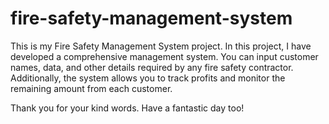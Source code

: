 # fire-safety-management-system
This is my Fire Safety Management System project. In this project, I have developed a comprehensive management system. You can input customer names, data, and other details required by any fire safety contractor. Additionally, the system allows you to track profits and monitor the remaining amount from each customer.

Thank you for your kind words. Have a fantastic day too!
